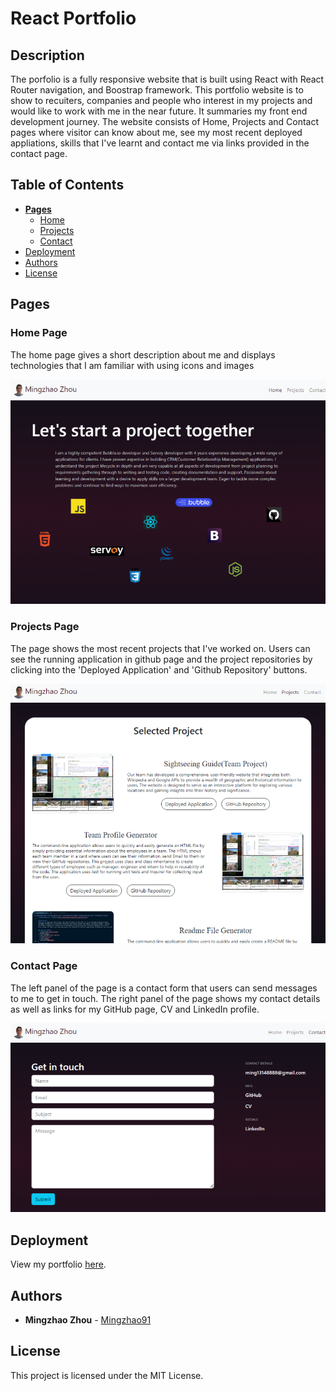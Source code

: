 # React Portfolio

## Description

The porfolio is a fully responsive website that is built using React with React Router navigation, and Boostrap framework. This portfolio website is to show to recuiters, companies and people who interest in my projects and would like to work with me in the near future. It summaries my front end development journey. The website consists of Home, Projects and Contact pages where visitor can know about me, see my most recent deployed appliations, skills that I've learnt and contact me via links provided in the contact page.
<br/>

## Table of Contents

- **[Pages](#pages)**
  - [Home](#home-page)
  - [Projects](#projects-page)
  - [Contact](#contact-page)
- [Deployment](#deployment)
- [Authors](#authors)
- [License](#license)
  <br/>

## Pages

### Home Page

The home page gives a short description about me and displays technologies that I am familiar with using icons and images

![Home Page](./src/assets/appScreenshots/home-page.png)
<br />

### Projects Page

The page shows the most recent projects that I've worked on. Users can see the running application in github page and the project repositories by clicking into the 'Deployed Application' and 'Github Repository' buttons.

![Projects Page](./src/assets/appScreenshots/projects-page.png)
<br />

### Contact Page

The left panel of the page is a contact form that users can send messages to me to get in touch. The right panel of the page shows my contact details as well as links for my GitHub page, CV and LinkedIn profile.

![Contact Page](./src/assets/appScreenshots/contact-page.png)
<br />

## Deployment

View my portfolio <a href="https://mingzhao91.github.io/react-portfolio/" target="_blank">here</a>.
<br/>

## Authors

- **Mingzhao Zhou** - <a href="https://github.com/Mingzhao91" target="_blank">Mingzhao91</a>
  <br/>

## License

This project is licensed under the MIT License.
